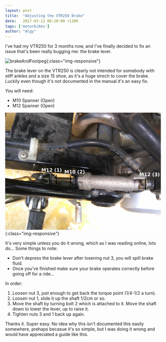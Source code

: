 ```yaml
---
layout: post
title:  "Adjusting the VTR250 Brake"
date:   2017-03-12 00:20:00 +1100
tags: ['motorbikes']
author: "Algy"
---
```


I've had my VTR250 for 3 months now, and I've finally decided to fix an issue that's been really bugging me:
the brake lever.

![brakeAndFootpeg](/images/2017-03-12-brakeAndFootpeg.jpg){:class="img-responsive"}

The brake lever on the VTR250 is clearly not intended for somebody with stiff ankles and a size 15 shoe,
as it's a huge strech to cover the brake. Luckily even though it's not documented in the manual it's an easy
fix. 

You will need: 
* M10 Spanner (Open)
* M12 Spanner (Open)

![brakeDiagram](/images/2017-03-12-brakeDiagram.jpg){:class="img-responsive"}

It's very simple unless you do it wrong, which as I was reading online, lots do...
Some things to note:
* Don't depress the brake lever after losening nut 3, you will spill brake fluid.
* Once you've finished make sure your brake operates correctly before going off for a ride...

In order:

1. Loosen nut 3, just enough to get back the torque point (1/4-1/2 a turn). 
2. Loosen nut 1, slide it up the shaft 1/2cm or so. 
3. Move the shaft by turning bolt 2 which is attached to it. Move the shaft down to lower the lever, 
up to raise it. 
4. Tighten nuts 3 and 1 back up again.  

Thanks it. Super easy. No idea why this isn't documented this easily somewhere, prehaps becasue it's so 
simple, but I was doing it wrong and would have appreciated a guide like this. 


